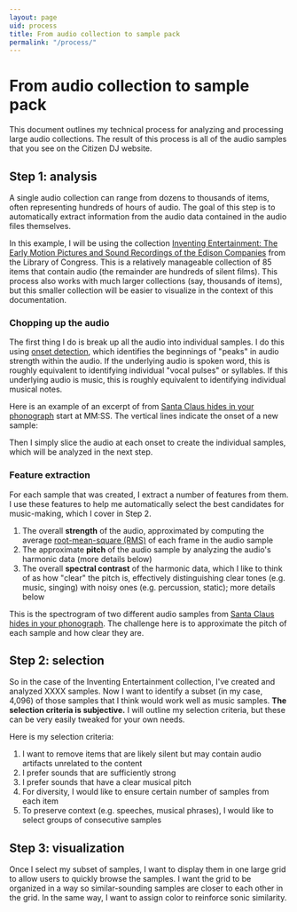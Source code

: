 ```yaml
---
layout: page
uid: process
title: From audio collection to sample pack
permalink: "/process/"
---
```


# From audio collection to sample pack

This document outlines my technical process for analyzing and processing large audio collections. The result of this process is all of the audio samples that you see on the Citizen DJ website.

## Step 1: analysis

A single audio collection can range from dozens to thousands of items, often representing hundreds of hours of audio. The goal of this step is to automatically extract information from the audio data contained in the audio files themselves.

In this example, I will be using the collection [Inventing Entertainment: The Early Motion Pictures and Sound Recordings of the Edison Companies](https://www.loc.gov/collections/edison-company-motion-pictures-and-sound-recordings/about-this-collection/) from the Library of Congress. This is a relatively manageable collection of 85 items that contain audio (the remainder are hundreds of silent films). This process also works with much larger collections (say, thousands of items), but this smaller collection will be easier to visualize in the context of this documentation.

### Chopping up the audio

The first thing I do is break up all the audio into individual samples. I do this using [onset detection](https://librosa.org/doc/latest/generated/librosa.onset.onset_detect.html), which identifies the beginnings of "peaks" in audio strength within the audio. If the underlying audio is spoken word, this is roughly equivalent to identifying individual "vocal pulses" or syllables. If this underlying audio is music, this is roughly equivalent to identifying individual musical notes.

Here is an example of an excerpt of from [Santa Claus hides in your phonograph](https://www.loc.gov/item/00694071/) start at MM:SS. The vertical lines indicate the onset of a new sample:

Then I simply slice the audio at each onset to create the individual samples, which will be analyzed in the next step.

### Feature extraction

For each sample that was created, I extract a number of features from them. I use these features to help me automatically select the best candidates for music-making, which I cover in Step 2.

1. The overall **strength** of the audio, approximated by computing the average [root-mean-square (RMS)](https://librosa.org/doc/latest/generated/librosa.feature.rms.html) of each frame in the audio sample
2. The approximate **pitch** of the audio sample by analyzing the audio's harmonic data (more details below)
3. The overall **spectral contrast** of the harmonic data, which I like to think of as how "clear" the pitch is, effectively distinguishing clear tones (e.g. music, singing) with noisy ones (e.g. percussion, static); more details below

This is the spectrogram of two different audio samples from [Santa Claus hides in your phonograph](https://www.loc.gov/item/00694071/). The challenge here is to approximate the pitch of each sample and how clear they are.

## Step 2: selection

So in the case of the Inventing Entertainment collection, I've created and analyzed XXXX samples. Now I want to identify a subset (in my case, 4,096) of those samples that I think would work well as music samples. **The selection criteria is subjective.** I will outline my selection criteria, but these can be very easily tweaked for your own needs.

Here is my selection criteria:

1. I want to remove items that are likely silent but may contain audio artifacts unrelated to the content
2. I prefer sounds that are sufficiently strong
3. I prefer sounds that have a clear musical pitch
4. For diversity, I would like to ensure certain number of samples from each item
5. To preserve context (e.g. speeches, musical phrases), I would like to select groups of consecutive samples

## Step 3: visualization

Once I select my subset of samples, I want to display them in one large grid to allow users to quickly browse the samples. I want the grid to be organized in a way so similar-sounding samples are closer to each other in the grid. In the same way, I want to assign color to reinforce sonic similarity.

